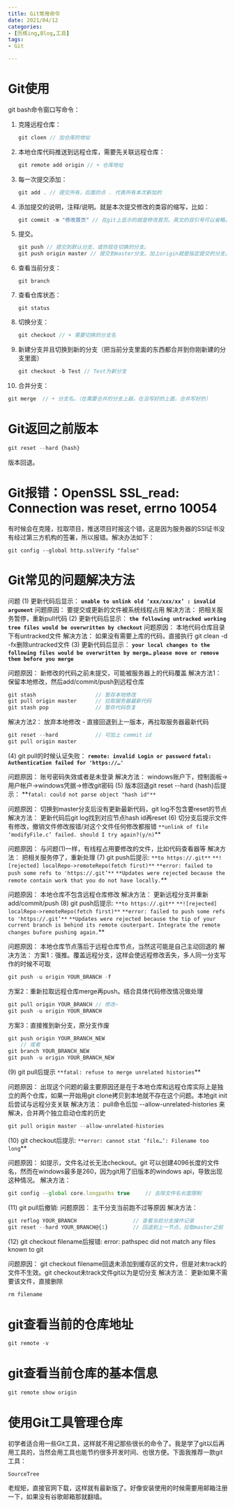 ```yaml
---
title: Git常用命令
date: 2021/04/12
categories:
- [历练ing,Blog,工具]
tags:
- Git

---
```


# Git使用

git bash命令窗口写命令：

1. 克隆远程仓库：

   ```js
   git cloen // 加仓库的地址
   ```

2. 本地仓库代码推送到远程仓库，需要先关联远程仓库：

   ```js
   git remote add origin // + 仓库地址
   ```

3. 每一次提交添加：

   ```js
   git add . // 提交所有，后面的点 . 代表所有本次新加的
   ```

4. 添加提交的说明，注释/说明。就是本次提交修改的类容的缩写，比如：

   ```js
   git commit -m "修改首页" // 在git上显示的就是修改首页。英文的双引号可以省略。
   ```

5. 提交。

   ```js
   git push // 提交到默认分支、或你现在切换的分支。
   git push origin master // 提交到master分支。加上origin就是指定提交的分支。
   ```

6. 查看当前分支：

   ```
   git branch
   ```

7. 查看仓库状态：

   ```
   git status
   ```

8. 切换分支：

   ```js
   git checkout // + 需要切换的分支名
   ```

9. 新建分支并且切换到新的分支（把当前分支里面的东西都合并到你刚新建的分支里面）

   ```js
   git checkout -b Test // Test为新分支
   ```

10. 合并分支：

   ```js
   git merge  // + 分支名。（在需要合并的分支上敲。在没写好的上面，合并写好的）
   ```

   

# Git返回之前版本

```js
git reset --hard {hash}
```

版本回退。

# Git报错：OpenSSL SSL_read: Connection was reset, errno 10054

有时候会在克隆，拉取项目，推送项目时报这个错，这是因为服务器的SSl证书没有经过第三方机构的签署，所以报错。解决办法如下：

```apl
git config --global http.sslVerify "false"
```

# Git常见的问题解决方法

问题
(1) 更新代码后显示： **`unable to unlink old ‘xxx/xxx/xx’ : invalid argument`**
问题原因：
要提交或更新的文件被系统线程占用
解决方法：
把相关服务暂停，重新pull代码
(2) 更新代码后显示： **`the following untracked working tree files would be overwritten by checkout`**
问题原因：
本地代码仓库目录下有untracked文件
解决方法：
如果没有需要上库的代码，直接执行 git clean -d -fx删除untracked文件
(3) 更新代码后显示：
**`your local changes to the following files would be overwritten by merge…`**
**`please move or remove them before you merge`**

问题原因：
新修改的代码之前未提交，可能被服务器上的代码覆盖
解决方法1：
保留本地修改，然后add/commit/push到远程仓库

```js
git stash					// 暂存本地修改
git pull origin master		// 拉取服务器最新代码
git stash pop				// 暂存代码恢复
```

解决方法2：
放弃本地修改 - 直接回退到上一版本，再拉取服务器最新代码

```js
git reset --hard			// 可加上 commit id
git pull origin master
```

(4) git pull的时候认证失败：
**`remote: invalid Login or password`**
**`fatal: Authentication failed for 'https://…'`**

问题原因：
账号密码失效或者是未登录
解决方法：
windows账户下，控制面板->用户帐户->windows凭据->修改git密码
(5) 版本回退git reset --hard {hash}后提示：
**`fatal: could not parse object "hash id"**`

问题原因：
切换到master分支后没有更新最新代码，git log不包含要reset的节点
解决方法：
更新代码后git log找到对应节点hash id再reset
(6) 切分支后提示文件有修改，撤销文件修改报错/对这个文件任何修改都报错
`**unlink of file ‘modifyFile.c’ failed. should I try again?(y/n)`**

问题原因：
与问题(1)一样，有线程占用要修改的文件，比如代码查看器等
解决方法：
把相关服务停了，重新处理
(7) git push后提示:
`**to https://.git**`
`**![rejected] localRepo->remoteRepo(fetch first)**`
`**error: failed to push some refs to 'https://.git’**`
`**Updates were rejected because the remote contain work that you do not have locally.`**

问题原因：
本地仓库不包含远程仓库修改
解决方法：
更新远程分支并重新add/commit/push
(8) git push后提示:
`**to https://.git**`
`**![rejected] localRepo->remoteRepo(fetch first)**`
`**error: failed to push some refs to 'https://.git’**`
`**Updates were rejected because the tip of your current branch is behind its remote couterpart. Integrate the remote changes bufore pushing again.`**

问题原因：
本地仓库节点落后于远程仓库节点，当然这可能是自己主动回退的
解决方法：
方案1：强推。覆盖远程分支，这样会使远程修改丢失，多人同一分支写作的时候不可取

```js
git push -u origin YOUR_BRANCH -f
```

方案2：重新拉取远程仓库merge再push。结合具体代码修改情况做处理

```js
git pull origin YOUR_BRANCH // 修改~
git push -u origin YOUR_BRANCH
```


方案3：直接推到新分支，原分支作废

```js
git push origin YOUR_BRANCH_NEW
	// 或者
git branch YOUR_BRANCH_NEW
git push -u origin YOUR_BRANCH_NEW

```

(9) git pull后提示
`**fatal: refuse to merge unrelated histories`**

问题原因：
出现这个问题的最主要原因还是在于本地仓库和远程仓库实际上是独立的两个仓库，如果一开始用git clone拷贝到本地就不存在这个问题。本地git init后尝试与远程分支关联
解决方法：
pull命令后加 --allow-unrelated-histories 来解决，合并两个独立启动仓库的历史

```js
git pull origin master --allow-unrelated-histories
```

(10) git checkout后提示:
`**error: cannot stat ‘file…’: Filename too long`**

问题原因：
如提示，文件名过长无法checkout。git 可以创建4096长度的文件名，然而在windows最多是260，因为git用了旧版本的windows api，导致出现这种情况。
解决方法：

```js
git config --global core.longpaths true 	// 去除文件名长度限制
```



(11) git pull后撤销:
问题原因：
主干分支当前跑不过等原因
解决方法：

```js
git reflog YOUR_BRANCH					// 查看当前分支操作记录
git reset --hard YOUR_BRANCH@{1}		// 回退到上一节点，拉取master之前
```

(12) git checkout filename后报错:
error: pathspec did not match any files known to git

问题原因：
git checkout filename回退未添加到缓存区的文件，但是对未track的文件不生效。git checkout未track文件git以为是切分支
解决方法：
更新如果不需要该文件，直接删除

```js
rm filename
```

# git查看当前的仓库地址

```js
git remote -v
```

# git查看当前仓库的基本信息

```js
git remote show origin
```

# 使用Git工具管理仓库

初学者适合用一些Git工具，这样就不用记那些很长的命令了。我是学了git以后再用工具的，当然会用工具也能节约很多开发时间、也很方便。下面我推荐一款git工具：

`SourceTree`

老规矩，直接官网下载，这样就有最新版了。好像安装使用的时候需要用邮箱注册一下，如果没有谷歌邮箱那就翻墙。

